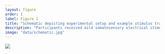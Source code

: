 ```yaml
---
layout: figure
order: 1
label: Figure 1
title: "Schematic depicting experimental setup and example stimulus train"
description: "Participants received mild somatosensory electrical stimulation (50 μs pulse) at twice sensory threshold on median nerve of the left forearm. Subjective intensity was manipulated by switching between single pulse (bottom-row) and double pulse (top-row) trials. Double pulses were identical to the single pulses, with a 100 ms interstimulus interval. Repetitions varied randomly from 3-7 before switching to the alternate stimulus type, with repetition counts sampled from a random normal distribution. The first stimulus of each train corresponded to a deviant (D), whereas the following repetitions were defined as standards (S1, S2, …, S6). For our fMRI analysis, only the deviant trials and the third standard in each train were modelled (see Methods for more details)."
image: "data/schematic.jpg"
---
```

<img src="{{ site.baseurl }}/data/schematic.jpg">
